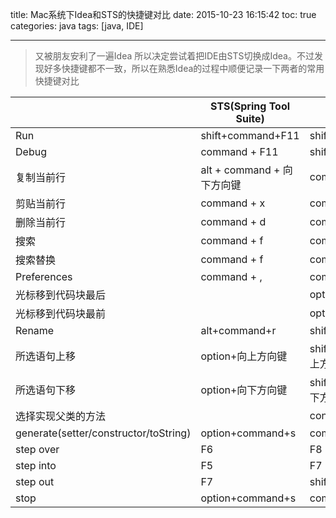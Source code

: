 title: Mac系统下Idea和STS的快捷键对比
date: 2015-10-23 16:15:42
toc: true
categories: java
tags: [java, IDE]

---

> 又被朋友安利了一遍Idea 所以决定尝试着把IDE由STS切换成Idea。不过发现好多快捷键都不一致，所以在熟悉Idea的过程中顺便记录一下两者的常用快捷键对比



| | STS(Spring Tool Suite) | Idea |
| ------------ | ------------- | ------------ |
|Run| shift+command+F11 | shift + control + r
|Debug|command + F11|shift + control + d
|复制当前行| alt + command + 向下方向键|command + d
|剪贴当前行|command + x | command + x
|删除当前行|command + d | command + x
|搜索|command + f|command + f
|搜索替换|command + f|command + r
|Preferences|command + ,|command + ,
|光标移到代码块最后||option+command+]
|光标移到代码块最前||option+command+[
|Rename|alt+command+r|shift+F6
|所选语句上移|option+向上方向键|shift+command+向上方向键
|所选语句下移|option+向下方向键|shift+command+向下方向键
|选择实现父类的方法||control+o
|generate(setter/constructor/toString)|option+command+s|command+n
|step over|F6|F8
|step into|F5|F7
|step out|F7|shift+F8
|stop|option+command+s|command+F2

